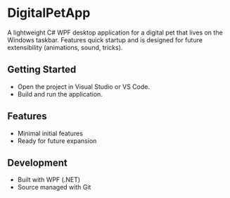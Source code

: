 # DigitalPetApp

A lightweight C# WPF desktop application for a digital pet that lives on the Windows taskbar. Features quick startup and is designed for future extensibility (animations, sound, tricks).

## Getting Started
- Open the project in Visual Studio or VS Code.
- Build and run the application.

## Features
- Minimal initial features
- Ready for future expansion

## Development
- Built with WPF (.NET)
- Source managed with Git

